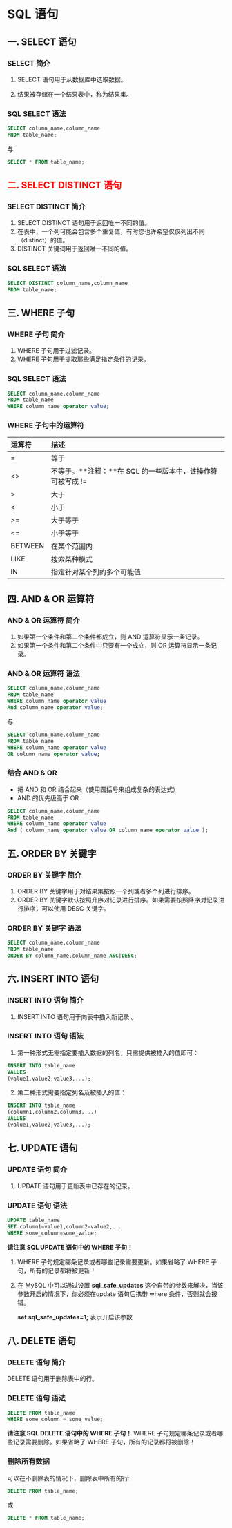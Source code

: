 # SQL 语句

## 一. SELECT 语句

### SELECT 简介

1. SELECT 语句用于从数据库中选取数据。

2. 结果被存储在一个结果表中，称为结果集。

### SQL SELECT 语法

```sql
SELECT column_name,column_name
FROM table_name;
```

与

```sql
SELECT * FROM table_name;
```



## <font color=#FF0000>二. SELECT DISTINCT 语句</font>

### SELECT DISTINCT 简介

1.  SELECT DISTINCT 语句用于返回唯一不同的值。 
2. 在表中，一个列可能会包含多个重复值，有时您也许希望仅仅列出不同（distinct）的值。
3. DISTINCT 关键词用于返回唯一不同的值。

### SQL SELECT 语法

```sql
SELECT DISTINCT column_name,column_name
FROM table_name;
```



## 三. WHERE 子句

### WHERE 子句  简介

1.  WHERE 子句用于过滤记录。
2.  WHERE 子句用于提取那些满足指定条件的记录。

### SQL SELECT 语法

```sql
SELECT column_name,column_name
FROM table_name
WHERE column_name operator value;
```

### WHERE 子句中的运算符

| 运算符  | 描述                                                       |
| :------ | :--------------------------------------------------------- |
| =       | 等于                                                       |
| <>      | 不等于。**注释：**在 SQL 的一些版本中，该操作符可被写成 != |
| >       | 大于                                                       |
| <       | 小于                                                       |
| >=      | 大于等于                                                   |
| <=      | 小于等于                                                   |
| BETWEEN | 在某个范围内                                               |
| LIKE    | 搜索某种模式                                               |
| IN      | 指定针对某个列的多个可能值                                 |



## 四. AND & OR 运算符

### AND & OR 运算符  简介

1. 如果第一个条件和第二个条件都成立，则 AND 运算符显示一条记录。
2. 如果第一个条件和第二个条件中只要有一个成立，则 OR 运算符显示一条记录。

### AND & OR 运算符 语法

```sql
SELECT column_name,column_name
FROM table_name
WHERE column_name operator value 
And column_name operator value;
```

与

```sql
SELECT column_name,column_name
FROM table_name
WHERE column_name operator value
OR column_name operator value;
```

### 结合 AND & OR

- 把 AND 和 OR 结合起来（使用圆括号来组成复杂的表达式）
- AND 的优先级高于 OR

```sql
SELECT column_name,column_name
FROM table_name
WHERE column_name operator value
And ( column_name operator value OR column_name operator value );
```



## 五. ORDER BY 关键字

### ORDER BY 关键字  简介

1.  ORDER BY 关键字用于对结果集按照一个列或者多个列进行排序。
2.  ORDER BY 关键字默认按照升序对记录进行排序。如果需要按照降序对记录进行排序，可以使用 DESC 关键字。

### ORDER BY 关键字 语法

```sql
SELECT column_name,column_name
FROM table_name
ORDER BY column_name,column_name ASC|DESC;
```



## 六. INSERT INTO 语句

### INSERT INTO 语句  简介

1.   INSERT INTO 语句用于向表中插入新记录 。

### INSERT INTO 语句 语法

1. 第一种形式无需指定要插入数据的列名，只需提供被插入的值即可：

```sql
INSERT INTO table_name
VALUES
(value1,value2,value3,...);
```

2. 第二种形式需要指定列名及被插入的值：

```sql
INSERT INTO table_name
(column1,column2,column3,...)
VALUES 
(value1,value2,value3,...);
```



## 七. UPDATE 语句

### UPDATE 语句  简介

1.  UPDATE 语句用于更新表中已存在的记录。

### UPDATE 语句 语法

```sql
UPDATE table_name
SET column1=value1,column2=value2,...
WHERE some_column=some_value;
```

**请注意 SQL UPDATE 语句中的 WHERE 子句！**

1. WHERE 子句规定哪条记录或者哪些记录需要更新。如果省略了 WHERE 子句，所有的记录都将被更新！ 

2. 在 MySQL 中可以通过设置 **sql_safe_updates** 这个自带的参数来解决，当该参数开启的情况下，你必须在update 语句后携带 where 条件，否则就会报错。

   **set sql_safe_updates=1;** 表示开启该参数



## 八. DELETE 语句

### DELETE 语句 简介

 DELETE 语句用于删除表中的行。 

### DELETE 语句 语法

```sql
DELETE FROM table_name
WHERE some_column = some_value;
```

**请注意 SQL DELETE 语句中的 WHERE 子句！**
WHERE 子句规定哪条记录或者哪些记录需要删除。如果省略了 WHERE 子句，所有的记录都将被删除！ 

### 删除所有数据

 可以在不删除表的情况下，删除表中所有的行:

```sql
DELETE FROM table_name;
```

或

```sql
DELETE * FROM table_name;
```

